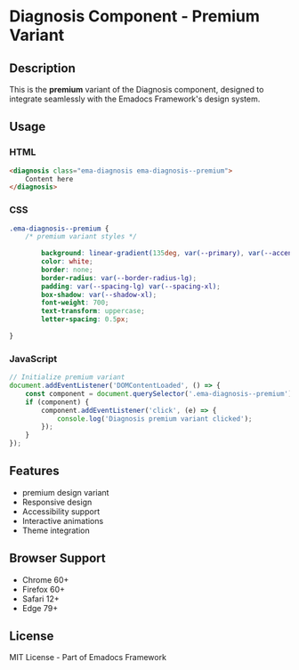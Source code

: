# Diagnosis Component - Premium Variant

## Description
This is the **premium** variant of the Diagnosis component, designed to integrate seamlessly with the Emadocs Framework's design system.

## Usage

### HTML
```html
<diagnosis class="ema-diagnosis ema-diagnosis--premium">
    Content here
</diagnosis>
```

### CSS
```css
.ema-diagnosis--premium {
    /* premium variant styles */
    
        background: linear-gradient(135deg, var(--primary), var(--accent));
        color: white;
        border: none;
        border-radius: var(--border-radius-lg);
        padding: var(--spacing-lg) var(--spacing-xl);
        box-shadow: var(--shadow-xl);
        font-weight: 700;
        text-transform: uppercase;
        letter-spacing: 0.5px;
    
}
```

### JavaScript
```javascript
// Initialize premium variant
document.addEventListener('DOMContentLoaded', () => {
    const component = document.querySelector('.ema-diagnosis--premium');
    if (component) {
        component.addEventListener('click', (e) => {
            console.log('Diagnosis premium variant clicked');
        });
    }
});
```

## Features
- premium design variant
- Responsive design
- Accessibility support
- Interactive animations
- Theme integration

## Browser Support
- Chrome 60+
- Firefox 60+
- Safari 12+
- Edge 79+

## License
MIT License - Part of Emadocs Framework

